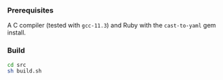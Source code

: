 ### Prerequisites

A C compiler (tested with `gcc-11.3`) and Ruby with the `cast-to-yaml` gem install.

### Build

```sh
cd src
sh build.sh
```
